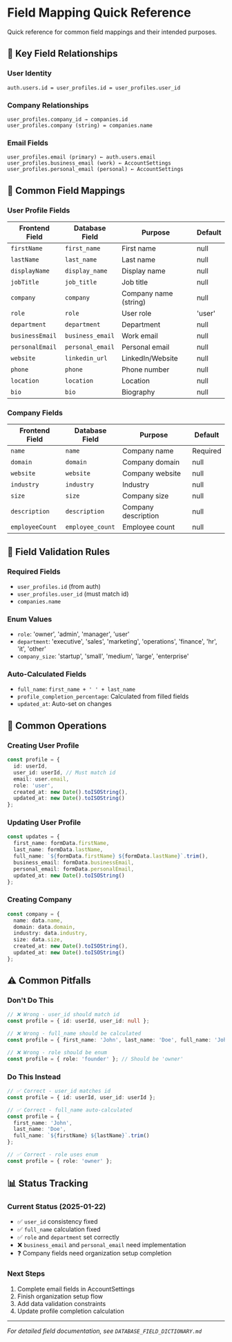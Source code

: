 # Field Mapping Quick Reference

Quick reference for common field mappings and their intended purposes.

## 🔑 Key Field Relationships

### User Identity
```
auth.users.id = user_profiles.id = user_profiles.user_id
```

### Company Relationships
```
user_profiles.company_id → companies.id
user_profiles.company (string) = companies.name
```

### Email Fields
```
user_profiles.email (primary) ← auth.users.email
user_profiles.business_email (work) ← AccountSettings
user_profiles.personal_email (personal) ← AccountSettings
```

## 📝 Common Field Mappings

### User Profile Fields

| Frontend Field | Database Field | Purpose | Default |
|----------------|----------------|---------|---------|
| `firstName` | `first_name` | First name | null |
| `lastName` | `last_name` | Last name | null |
| `displayName` | `display_name` | Display name | null |
| `jobTitle` | `job_title` | Job title | null |
| `company` | `company` | Company name (string) | null |
| `role` | `role` | User role | 'user' |
| `department` | `department` | Department | null |
| `businessEmail` | `business_email` | Work email | null |
| `personalEmail` | `personal_email` | Personal email | null |
| `website` | `linkedin_url` | LinkedIn/Website | null |
| `phone` | `phone` | Phone number | null |
| `location` | `location` | Location | null |
| `bio` | `bio` | Biography | null |

### Company Fields

| Frontend Field | Database Field | Purpose | Default |
|----------------|----------------|---------|---------|
| `name` | `name` | Company name | Required |
| `domain` | `domain` | Company domain | null |
| `website` | `website` | Company website | null |
| `industry` | `industry` | Industry | null |
| `size` | `size` | Company size | null |
| `description` | `description` | Company description | null |
| `employeeCount` | `employee_count` | Employee count | null |

## 🎯 Field Validation Rules

### Required Fields
- `user_profiles.id` (from auth)
- `user_profiles.user_id` (must match id)
- `companies.name`

### Enum Values
- `role`: 'owner', 'admin', 'manager', 'user'
- `department`: 'executive', 'sales', 'marketing', 'operations', 'finance', 'hr', 'it', 'other'
- `company_size`: 'startup', 'small', 'medium', 'large', 'enterprise'

### Auto-Calculated Fields
- `full_name`: `first_name + ' ' + last_name`
- `profile_completion_percentage`: Calculated from filled fields
- `updated_at`: Auto-set on changes

## 🔄 Common Operations

### Creating User Profile
```typescript
const profile = {
  id: userId,
  user_id: userId, // Must match id
  email: user.email,
  role: 'user',
  created_at: new Date().toISOString(),
  updated_at: new Date().toISOString()
};
```

### Updating User Profile
```typescript
const updates = {
  first_name: formData.firstName,
  last_name: formData.lastName,
  full_name: `${formData.firstName} ${formData.lastName}`.trim(),
  business_email: formData.businessEmail,
  personal_email: formData.personalEmail,
  updated_at: new Date().toISOString()
};
```

### Creating Company
```typescript
const company = {
  name: data.name,
  domain: data.domain,
  industry: data.industry,
  size: data.size,
  created_at: new Date().toISOString(),
  updated_at: new Date().toISOString()
};
```

## ⚠️ Common Pitfalls

### Don't Do This
```typescript
// ❌ Wrong - user_id should match id
const profile = { id: userId, user_id: null };

// ❌ Wrong - full_name should be calculated
const profile = { first_name: 'John', last_name: 'Doe', full_name: 'John Doe' };

// ❌ Wrong - role should be enum
const profile = { role: 'founder' }; // Should be 'owner'
```

### Do This Instead
```typescript
// ✅ Correct - user_id matches id
const profile = { id: userId, user_id: userId };

// ✅ Correct - full_name auto-calculated
const profile = { 
  first_name: 'John', 
  last_name: 'Doe',
  full_name: `${firstName} ${lastName}`.trim()
};

// ✅ Correct - role uses enum
const profile = { role: 'owner' };
```

## 📊 Status Tracking

### Current Status (2025-01-22)
- ✅ `user_id` consistency fixed
- ✅ `full_name` calculation fixed
- ✅ `role` and `department` set correctly
- ❌ `business_email` and `personal_email` need implementation
- ❓ Company fields need organization setup completion

### Next Steps
1. Complete email fields in AccountSettings
2. Finish organization setup flow
3. Add data validation constraints
4. Update profile completion calculation

---

*For detailed field documentation, see `DATABASE_FIELD_DICTIONARY.md`* 